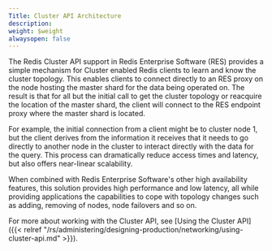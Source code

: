 ```yaml
---
Title: Cluster API Architecture
description: 
weight: $weight
alwaysopen: false
---
```

The Redis Cluster API support in Redis Enterprise Software (RES)
provides a simple mechanism for Cluster enabled Redis clients to learn
and know the cluster topology. This enables clients to connect directly
to an RES proxy on the node hosting the master shard for the data being
operated on. The result is that for all but the initial call to get the
cluster topology or reacquire the location of the master shard, the
client will connect to the RES endpoint proxy where the master shard is
located.

For example, the initial connection from a client might be to cluster
node 1, but the client derives from the information it receives that it
needs to go directly to another node in the cluster to interact directly
with the data for the query. This process can dramatically reduce access
times and latency, but also offers near-linear scalability.

When combined with Redis Enterprise Software's other high availability
features, this solution provides high performance and low latency, all
while providing applications the capabilities to cope with topology
changes such as adding, removing of nodes, node failovers and so on.

For more about working with the Cluster API, see [Using the Cluster API]({{< relref "/rs/administering/designing-production/networking/using-cluster-api.md" >}}). 